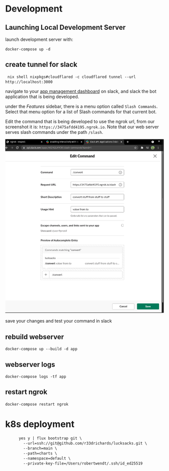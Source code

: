 # Development

## Launching Local Development Server

launch development server with:

```
docker-compose up -d
```


## create tunnel for slack


```
 nix shell nixpkgs#cloudflared -c cloudflared tunnel --url http://localhost:3000  
```





navigate to your [app management
dashboard](https://api.slack.com/apps) on slack, and slack the bot
application that is being developed.

under the *Features* sidebar, there is a menu option called `Slash
Commands`. Select that menu option for a list of Slash commands for
that current bot. 

Edit the command that is being developed to use the ngrok url, from
our screenshot it is: `https://3475afdd4195.ngrok.io`. Note that our
web server serves slash commands under the path `/slash`.


![slack slash command menu](./assets/edit-command.png)

save your changes and test your command in slack

## rebuild webserver

```
docker-compose up --build -d app
```

## webserver logs

```
docker-compose logs -tf app
```

## restart ngrok
```shell
docker-compose restart ngrok
```



# k8s deployment

```
      yes y | flux bootstrap git \
        --url=ssh://git@github.com/r33drichards/lucksacks.git \
        --branch=main \
        --path=charts \
        --namespace=default \
        --private-key-file=/Users/robertwendt/.ssh/id_ed25519 

```